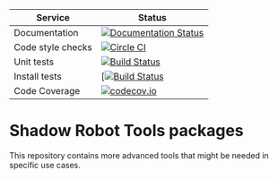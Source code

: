 |     Service       |  Status  |
| ----------------- | -------- |
| Documentation     | [![Documentation Status](https://readthedocs.org/projects/shadow-robot-tools/badge/?version=latest)](http://shadow-robot-tools.readthedocs.org) |
| Code style checks | [![Circle CI](https://circleci.com/gh/shadow-robot/sr_tools.svg?style=shield)](https://circleci.com/gh/shadow-robot/sr_tools) |
| Unit tests        | [![Build Status](https://img.shields.io/shippable/55e049031895ca447410960d.svg)](https://app.shippable.com/projects/55e049031895ca447410960d) |
| Install tests     | [[![Build Status](https://semaphoreci.com/api/v1/projects/ff5c2a15-6179-4d60-a6c3-d5a15af31282/525235/shields_badge.svg)](https://semaphoreci.com/shadow-robot/sr_tools) |
| Code Coverage     | [![codecov.io](https://img.shields.io/codecov/c/github/shadow-robot/sr_tools/indigo-devel.svg)](http://codecov.io/github/shadow-robot/sr_tools?branch=indigo-devel) |

# Shadow Robot Tools packages
This repository contains more advanced tools that might be needed in specific use cases.
